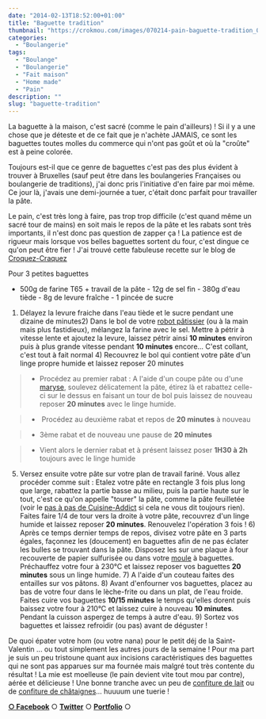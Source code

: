 ```yaml
---
date: "2014-02-13T18:52:00+01:00"
title: "Baguette tradition"
thumbnail: "https://crokmou.com/images/070214-pain-baguette-tradition_04.jpg"
categories:
  - "Boulangerie"
tags:
  - "Boulange"
  - "Boulangerie"
  - "Fait maison"
  - "Home made"
  - "Pain"
description: ""
slug: "baguette-tradition"
---
```


La baguette à la maison, c'est sacré (comme le pain d'ailleurs) ! Si il y a une chose que je déteste et de ce fait que je n'achète JAMAIS, ce sont les baguettes toutes molles du commerce qui n'ont pas goût et où la "croûte" est à peine colorée.

Toujours est-il que ce genre de baguettes c'est pas des plus évident à trouver à Bruxelles (sauf peut être dans les boulangeries Françaises ou boulangerie de traditions), j'ai donc pris l'initiative d'en faire par moi même. Ce jour là, j'avais une demi-journée a tuer, c'était donc parfait pour travailler la pâte.

Le pain, c'est très long à faire, pas trop trop difficile (c'est quand même un sacré tour de mains) en soit mais le repos de la pâte et les rabats sont très importants, il n'est donc pas question de zapper ça ! La patience est de rigueur mais lorsque vos belles baguettes sortent du four, c'est dingue ce qu'on peut être fier ! J'ai trouvé cette fabuleuse recette sur le blog de [Croquez-Craquez](http://croquez-craquez.blogspot.be/2013/02/jai-enfin-trouve-la-recette-pour-faire.html)

Pour 3 petites baguettes

- 500g de farine T65 + travail de la pâte - 12g de sel fin - 380g d'eau tiède - 8g de levure fraîche - 1 pincée de sucre

1) Délayez la levure fraiche dans l'eau tiède et le sucre pendant une dizaine de minutes2) Dans le bol de votre [robot pâtissier](http://www.rueducommerce.fr/m/pl/malid:229,30023831) (ou à la main mais plus fastidieux), mélangez la farine avec le sel. Mettre à pétrir à vitesse lente et ajoutez la levure, laissez pétrir ainsi **10 minutes** environ puis à plus grande vitesse pendant **10 minutes** encore... C'est collant, c'est tout à fait normal 4) Recouvrez le bol qui contient votre pâte d'un linge propre humide et laissez reposer 20 minutes

> - Procédez au premier rabat : A l'aide d'un coupe pâte ou d'une [maryse](http://www.rueducommerce.fr/selection/8556), soulevez délicatement la pâte, étirez là et rabattez celle-ci sur le dessus en faisant un tour de bol puis laissez de nouveau reposer **20 minutes** avec le linge humide.

> -  Procédez au deuxième rabat et repos de **20 minutes** à nouveau

> - 3ème rabat et de nouveau une pause de **20 minutes**

> - Vient alors le dernier rabat et à présent laissez poser **1H30 à 2h** toujours avec le linge humide

5) Versez ensuite votre pâte sur votre plan de travail fariné. Vous allez procéder comme suit : Etalez votre pâte en rectangle 3 fois plus long que large, rabattez la partie basse au milieu, puis la partie haute sur le tout, c'est ce qu'on appelle "tourer" la pâte, comme la pâte feuilletée (voir le [pas à pas de Cuisine-Addict](http://cuisine-addict.com/article-pate-feuilletee-la-recette-pas-a-pas-en-video-114084800.html) si cela ne vous dit toujours rien). Faites faire 1/4 de tour vers la droite à votre pâte, recouvrez d'un linge humide et laissez reposer **20 minutes**. Renouvelez l'opération 3 fois ! 6) Après ce temps dernier temps de repos, divisez votre pâte en 3 parts égales, façonnez les (doucement) en baguettes afin de ne pas éclater les bulles se trouvant dans la pâte. Disposez les sur une plaque à four recouverte de papier sulfurisée ou dans votre [moule](http://www.rueducommerce.fr/m/pl/malid:5325292) à baguettes. Préchauffez votre four à 230°C et laissez reposer vos baguettes **20 minutes** sous un linge humide. 7) A l'aide d'un couteau faites des entailles sur vos pâtons. 8) Avant d'enfourner vos baguettes, placez au bas de votre four dans le lèche-frite ou dans un plat, de l'eau froide. Faites cuire vos baguettes **10/15 minutes** le temps qu'elles dorent puis baissez votre four à 210°C et laissez cuire à nouveau **10 minutes**. Pendant la cuisson aspergez de temps à autre d'eau. 9) Sortez vos baguettes et laissez refroidir (ou pas) avant de déguster !

De quoi épater votre hom (ou votre nana) pour le petit déj de la Saint-Valentin ... ou tout simplement les autres jours de la semaine ! Pour ma part je suis un peu tristoune quant aux incisions caractéristiques des baguettes qui ne sont pas apparues sur ma fournée mais malgré tout très contente du résultat ! La mie est moelleuse (le pain devient vite tout mou par contre), aérée et délicieuse ! Une bonne tranche avec un peu de [confiture de lait](https://crokmou.com/2012/07/dulce-de-leche-confiture-de-lait.html) ou de [confiture de châtaignes](https://crokmou.com/2013/11/confiture-de-chataignes.html)... huuuum une tuerie !

[**○ Facebook**](https://www.facebook.com/pages/CroKMou/148093255259077) ○ [**Twitter**](https://twitter.com/Crokmou) ○ **[Portfolio](http://www.sarahblieux.com/)** ○